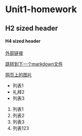 # Unit1-homework
## H2 sized header
#### H4 sized header
[外部链接](https://github.com/)

[跳转到下一个markdown文件](./markdown2.md)

[网页上的图片](https://tr.lol.qq.com/fanart/detail.html?contentId=67823)

+ 列表1
+ 礼拜2
+ 列表3

1. 列表1
2. 列表2
3. 列表3
4. 列表123
